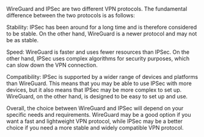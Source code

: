 WireGuard and IPSec are two different VPN protocols. The fundamental difference between the two protocols is as follows:

Stability: IPSec has been around for a long time and is therefore considered to be stable. On the other hand, WireGuard is a newer protocol and may not be as stable.

Speed: WireGuard is faster and uses fewer resources than IPSec. On the other hand, IPSec uses complex algorithms for security purposes, which can slow down the VPN connection.

Compatibility: IPSec is supported by a wider range of devices and platforms than WireGuard. This means that you may be able to use IPSec with more devices, but it also means that IPSec may be more complex to set up. WireGuard, on the other hand, is designed to be easy to set up and use.

Overall, the choice between WireGuard and IPSec will depend on your specific needs and requirements. WireGuard may be a good option if you want a fast and lightweight VPN protocol, while IPSec may be a better choice if you need a more stable and widely compatible VPN protocol.
